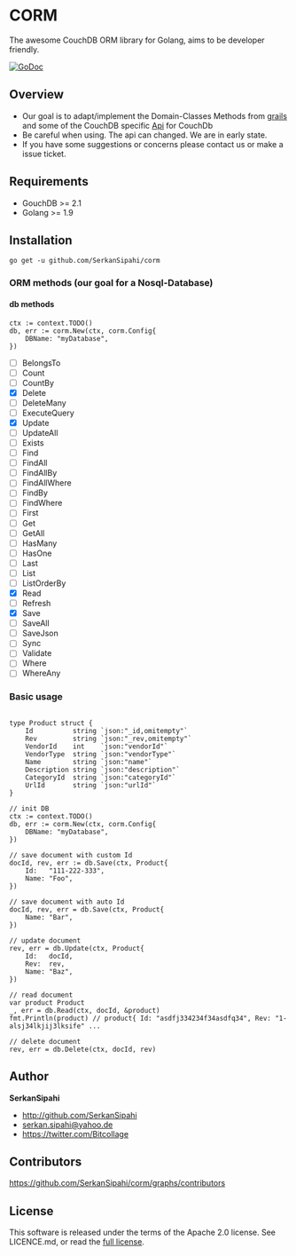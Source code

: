 # CORM

The awesome CouchDB ORM library for Golang, aims to be developer friendly.

[![GoDoc](https://godoc.org/github.com/SerkanSipahi/corm?status.svg)](https://godoc.org/github.com/SerkanSipahi/corm)

## Overview

* Our goal is to adapt/implement the Domain-Classes Methods from [grails](http://docs.grails.org/latest/ref/Domain%20Classes/save.html) and some of the CouchDB specific [Api](https://godoc.org/github.com/flimzy/kivik) for CouchDb
* Be careful when using. The api can changed. We are in early state.
* If you have some suggestions or concerns please contact us or make a issue ticket.

## Requirements

* GouchDB >= 2.1
* Golang >= 1.9

## Installation

```golang
go get -u github.com/SerkanSipahi/corm
```

### ORM methods (our goal for a Nosql-Database)

#### db methods

```golang
ctx := context.TODO()
db, err := corm.New(ctx, corm.Config{
    DBName: "myDatabase",
})
```

- [ ] BelongsTo
- [ ] Count
- [ ] CountBy
- [x] Delete
- [ ] DeleteMany
- [ ] ExecuteQuery
- [x] Update
- [ ] UpdateAll
- [ ] Exists
- [ ] Find
- [ ] FindAll
- [ ] FindAllBy
- [ ] FindAllWhere
- [ ] FindBy
- [ ] FindWhere
- [ ] First
- [ ] Get
- [ ] GetAll
- [ ] HasMany
- [ ] HasOne
- [ ] Last
- [ ] List
- [ ] ListOrderBy
- [x] Read
- [ ] Refresh
- [x] Save
- [ ] SaveAll
- [ ] SaveJson
- [ ] Sync
- [ ] Validate
- [ ] Where
- [ ] WhereAny

### Basic usage
```golang

type Product struct {
	Id          string `json:"_id,omitempty"`
	Rev         string `json:"_rev,omitempty"`
	VendorId    int    `json:"vendorId"`
	VendorType  string `json:"vendorType"`
	Name        string `json:"name"`
	Description string `json:"description"`
	CategoryId  string `json:"categoryId"`
	UrlId       string `json:"urlId"`
}

// init DB
ctx := context.TODO()
db, err := corm.New(ctx, corm.Config{
    DBName: "myDatabase",
})

// save document with custom Id
docId, rev, err := db.Save(ctx, Product{
    Id:   "111-222-333",
    Name: "Foo",
})

// save document with auto Id
docId, rev, err = db.Save(ctx, Product{
    Name: "Bar",
})

// update document
rev, err = db.Update(ctx, Product{
    Id:   docId,
    Rev:  rev,
    Name: "Baz",
})

// read document
var product Product
_, err = db.Read(ctx, docId, &product)
fmt.Println(product) // product{ Id: "asdfj334234f34asdfq34", Rev: "1-alsj34lkjij3lksife" ...

// delete document
rev, err = db.Delete(ctx, docId, rev)
```

## Author

**SerkanSipahi**

* <http://github.com/SerkanSipahi>
* <serkan.sipahi@yahoo.de>
* <https://twitter.com/Bitcollage>

## Contributors

https://github.com/SerkanSipahi/corm/graphs/contributors

## License

This software is released under the terms of the Apache 2.0 license. See LICENCE.md, or read the [full license](http://www.apache.org/licenses/LICENSE-2.0).